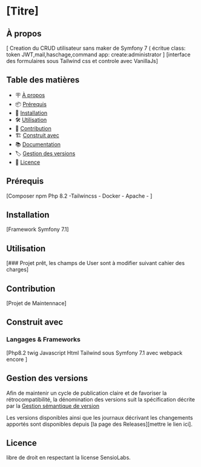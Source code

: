 # [Titre]

## À propos

[ Creation du CRUD utilisateur sans maker de Symfony 7 ( écritue class: token JWT,mail,haschage,command app: create:administrator ]
[interface des formulaires sous Tailwind css et controle avec VanillaJs] 

## Table des matières

- 🪧 [À propos](#à-propos)
- 📦 [Prérequis](#prérequis)
- 🚀 [Installation](#installation)
- 🛠️ [Utilisation](#utilisation)
- 🤝 [Contribution](#contribution)
- 🏗️ [Construit avec](#construit-avec)
- 📚 [Documentation](#documentation)
- 🏷️ [Gestion des versions](#gestion-des-versions)
- 📝 [Licence](#licence)

## Prérequis

[Composer npm  Php 8.2 -Tailwincss - Docker - Apache -  ]

## Installation

[Framework Symfony 7.1]

## Utilisation

[### Projet prêt, les champs de User sont à modifier suivant cahier des charges]

## Contribution

[Projet de Maintennace]

## Construit avec

### Langages & Frameworks

[Php8.2 twig Javascript Html Tailwind sous Symfony 7.1 avec webpack encore  ]

## Gestion des versions

Afin de maintenir un cycle de publication claire et de favoriser la rétrocompatibilité, la dénomination des versions suit la spécification décrite par la [Gestion sémantique de version](https://semver.org/lang/fr/)

Les versions disponibles ainsi que les journaux décrivant les changements apportés sont disponibles depuis [la page des Releases][mettre le lien ici].

## Licence

libre de droit en respectant la license SensioLabs.
